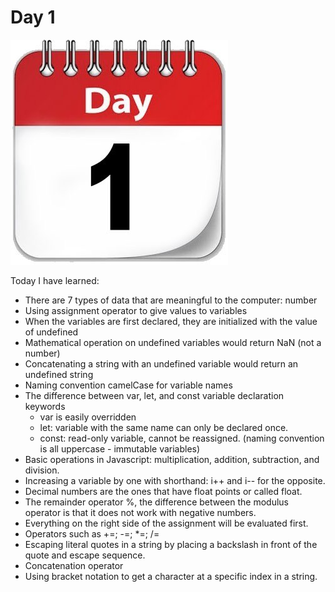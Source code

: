 # Day 1

![day-one-image](./images/dayOne.jpg)

Today I have learned:

- There are 7 types of data that are meaningful to the computer: number
- Using assignment operator to give values to variables
- When the variables are first declared, they are initialized with the value of undefined
- Mathematical operation on undefined variables would return NaN (not a number)
- Concatenating a string with an undefined variable would return an undefined string
- Naming convention camelCase for variable names
- The difference between var, let, and const variable declaration keywords
  - var is easily overridden
  - let: variable with the same name can only be declared once.
  - const: read-only variable, cannot be reassigned. (naming convention is all uppercase - immutable variables)
- Basic operations in Javascript: multiplication, addition, subtraction, and division.
- Increasing a variable by one with shorthand: i++ and i-- for the opposite.
- Decimal numbers are the ones that have float points or called float.
- The remainder operator %, the difference between the modulus operator is that it does not work with negative numbers.
- Everything on the right side of the assignment will be evaluated first.
- Operators such as +=; -=; *=; /=
- Escaping literal quotes in a string by placing a backslash in front of the quote and escape sequence.
- Concatenation operator
- Using bracket notation to get a character at a specific index in a string.

